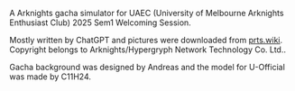 A Arknights gacha simulator for UAEC (University of Melbourne Arknights Enthusiast Club) 2025 Sem1 Welcoming Session.

Mostly written by ChatGPT and pictures were downloaded from [prts.wiki](prts.wiki). Copyright belongs to Arknights/Hypergryph Network Technology Co. Ltd..

Gacha background was designed by Andreas and the model for U-Official was made by C11H24.